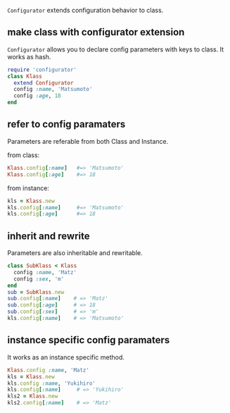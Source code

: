 `Configurator` extends configuration behavior to class.

## make class with configurator extension

`Configurator` allows you to declare config parameters with keys to class. It
works as hash.

```ruby
require 'configurator'
class Klass
  extend Configurator
  config :name, 'Matsumoto'
  config :age, 18
end
```

## refer to config paramaters

Parameters are referable from both Class and Instance.

from class:

```ruby
Klass.config[:name]   #=> 'Matsumoto'
Klass.config[:age]    #=> 18
```

from instance:

```ruby
kls = Klass.new
kls.config[:name]     #=> 'Matsumoto'
kls.config[:age]      #=> 18
```

## inherit and rewrite

Parameters are also inheritable and rewritable.

```ruby
class SubKlass < Klass
  config :name, 'Matz'
  config :sex, 'm'
end
sub = SubKlass.new
sub.config[:name]    # => 'Matz'
sub.config[:age]     # => 18
sub.config[:sex]     # => 'm'
kls.config[:name]    # => 'Matsumoto'
```

## instance specific config paramaters

It works as an instance specific method.

```ruby
Klass.config :name, 'Matz'
kls = Klass.new
kls.config :name, 'Yukihiro'
kls.config[:name]     # => 'Yukihiro'
kls2 = Klass.new
kls2.config[:name]    # => 'Matz'
```
